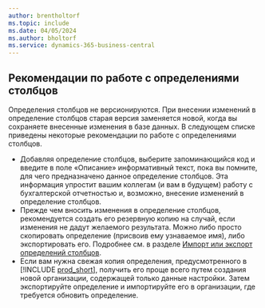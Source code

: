 ```yaml
---
author: brentholtorf
ms.topic: include
ms.date: 04/05/2024
ms.author: bholtorf
ms.service: dynamics-365-business-central
---
```


## <a name="best-practices-for-working-with-column-definitions"></a>Рекомендации по работе с определениями столбцов

Определения столбцов не версионируются. При внесении изменений в определение столбцов старая версия заменяется новой, когда вы сохраняете внесенные изменения в базе данных. В следующем списке приведены некоторые рекомендации по работе с определениями столбцов.

- Добавляя определение столбцов, выберите запоминающийся код и введите в поле «Описание» информативный текст, пока вы помните, для чего предназначено данное определение столбцов. Эта информация упростит вашим коллегам (и вам в будущем) работу с бухгалтерской отчетностью и, возможно, внесение изменений в определение столбцов.
- Прежде чем вносить изменения в определение столбцов, рекомендуется создать его резервную копию на случай, если изменения не дадут желаемого результата. Можно либо просто скопировать определение (присвоив ему узнаваемое имя), либо экспортировать его. Подробнее см. в разделе [Импорт или экспорт определений столбцов](#import-or-export-financial-report-column-definitions).
- Если вам нужна свежая копия определения, предусмотренного в [!INCLUDE [prod_short](prod_short.md)], получить его проще всего путем создания новой организации, содержащей только данные настройки. Затем экспортируйте определение и импортируйте его в организации, где требуется обновить определение.
